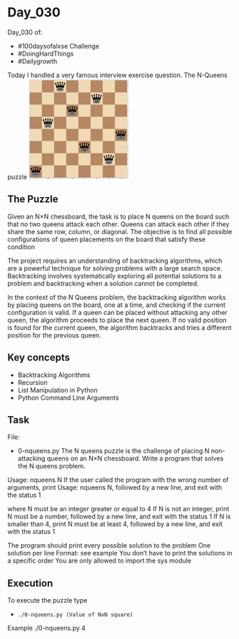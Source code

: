 # Day_030

Day_030 of:
- #100daysofalxse Challenge
- #DoingHardThings
- #Dailygrowth


Today I handled a very famous interview exercise question.
The N-Queens puzzle
![alt text](image.png)

## The Puzzle
Given an N×N chessboard, the task is to place N queens on the board such that no two queens attack each other. Queens can attack each other if they share the same row, column, or diagonal. The objective is to find all possible configurations of queen placements on the board that satisfy these condition

The project requires an understanding of backtracking algorithms, which are a powerful technique for solving problems with a large search space. Backtracking involves systematically exploring all potential solutions to a problem and backtracking when a solution cannot be completed.

In the context of the N Queens problem, the backtracking algorithm works by placing queens on the board, one at a time, and checking if the current configuration is valid. If a queen can be placed without attacking any other queen, the algorithm proceeds to place the next queen. If no valid position is found for the current queen, the algorithm backtracks and tries a different position for the previous queen.

## Key concepts
- Backtracking Algorithms
- Recursion
- List Manipulation in Python
- Python Command Line Arguments

## Task
File:

- 0-nqueens.py
The N queens puzzle is the challenge of placing N non-attacking queens on an N×N chessboard. Write a program that solves the N queens problem.

Usage: nqueens N If the user called the program with the wrong number of arguments, print Usage: nqueens N, followed by a new line, and exit with the status 1

where N must be an integer greater or equal to 4 If N is not an integer, print N must be a number, followed by a new line, and exit with the status 1 If N is smaller than 4, print N must be at least 4, followed by a new line, and exit with the status 1

The program should print every possible solution to the problem One solution per line Format: see example You don’t have to print the solutions in a specific order You are only allowed to import the sys module


## Execution
To execute the puzzle type
- `./0-nqueens.py (Value of NxN square)`

Example ./0-nqueens.py 4
